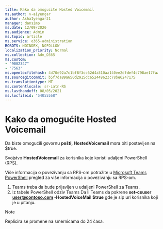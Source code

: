 ```yaml
---
title: Kako da omogućite Hosted Voicemail
ms.author: v-aiyengar
author: AshaIyengar21
manager: dansimp
ms.date: 12/09/2020
ms.audience: Admin
ms.topic: article
ms.service: o365-administration
ROBOTS: NOINDEX, NOFOLLOW
localization_priority: Normal
ms.collection: Adm_O365
ms.custom:
- "9002347"
- "7563"
ms.openlocfilehash: 4d70e92a7c1bf8f3cc62d4a310aa140ee2dfdef4c798ae17faa961736d9db500
ms.sourcegitcommit: b5f7da89a650d2915dc652449623c78be6247175
ms.translationtype: MT
ms.contentlocale: sr-Latn-RS
ms.lasthandoff: 08/05/2021
ms.locfileid: "54055568"
---
```

# <a name="how-to-enable-hosted-voicemail"></a>Kako da omogućite Hosted Voicemail

Da biste omogućili govornu **pošti, HostedVoicemail** mora biti postavljen na $true.

Svojstvo **HostedVoicemail** za korisnika koje koristi udaljeni PowerShell (RPS).

Više informacija o povezivanju sa RPS-om potražite u [Microsoft Teams PowerShell](https://docs.microsoft.com/microsoftteams/teams-powershell-overview) pregled za više informacija o povezivanju sa RPS-om.

1. Teams treba da bude prijavljen u udaljeni PowerShell za Teams.
1. Iz tabele PowerShell odziv Teams Da li Teams da pokrene **set-csuser user@contoso.com -HostedVoiceMail $true** gde je sip uri korisnika koji je u pitanju.

> [!NOTE]
> Replicira se promene na smernicama do 24 časa.